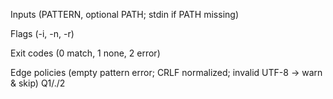 Inputs (PATTERN, optional PATH; stdin if PATH missing)

Flags (-i, -n, -r)

Exit codes (0 match, 1 none, 2 error)

Edge policies (empty pattern error; CRLF normalized; invalid UTF-8 → warn & skip)
    Q1/./2
